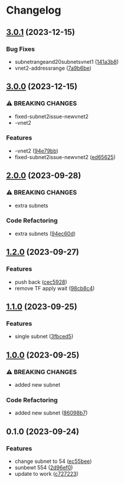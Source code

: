 # Changelog

## [3.0.1](https://github.com/emmafoxgit/gitops11/compare/v3.0.0...v3.0.1) (2023-12-15)


### Bug Fixes

* subnetrangeand20subnetsvnet1 ([141a3b8](https://github.com/emmafoxgit/gitops11/commit/141a3b8d967364a472725c6fb680ff11a4c5f46b))
* vnet2-addressrange ([7a9b6be](https://github.com/emmafoxgit/gitops11/commit/7a9b6be86ac0a30475b983db2258c04dcf86372b))

## [3.0.0](https://github.com/emmafoxgit/gitops11/compare/v2.0.0...v3.0.0) (2023-12-15)


### ⚠ BREAKING CHANGES

* fixed-subnet2issue-newvnet2
* -vnet2

### Features

* -vnet2 ([94e79bb](https://github.com/emmafoxgit/gitops11/commit/94e79bbeee7b79c67c93506fb181a7828ef87249))
* fixed-subnet2issue-newvnet2 ([ed65625](https://github.com/emmafoxgit/gitops11/commit/ed65625c0a8d679f3805a03c2d61fb6f08254d77))

## [2.0.0](https://github.com/emmafoxgit/gitops11/compare/v1.2.0...v2.0.0) (2023-09-28)


### ⚠ BREAKING CHANGES

* extra subnets

### Code Refactoring

* extra subnets ([94ec60d](https://github.com/emmafoxgit/gitops11/commit/94ec60d3023e72c0c8a006994d232451b91b9e06))

## [1.2.0](https://github.com/emmafoxgit/gitops11/compare/v1.1.0...v1.2.0) (2023-09-27)


### Features

* push back ([cec5928](https://github.com/emmafoxgit/gitops11/commit/cec5928c651dca244e38d2fef9e8037bb5f5bff8))
* remove TF apply wait ([98cb8c4](https://github.com/emmafoxgit/gitops11/commit/98cb8c4b002809521e79f98a25cc035309998a1b))

## [1.1.0](https://github.com/emmafoxgit/gitops11/compare/v1.0.0...v1.1.0) (2023-09-25)


### Features

* single subnet ([3fbced5](https://github.com/emmafoxgit/gitops11/commit/3fbced516cd08184c9644c831b139f8d63e1b10f))

## [1.0.0](https://github.com/emmafoxgit/gitops11/compare/v0.1.0...v1.0.0) (2023-09-25)


### ⚠ BREAKING CHANGES

* added new subnet

### Code Refactoring

* added new subnet ([86098b7](https://github.com/emmafoxgit/gitops11/commit/86098b7409e81b9a487a91912b1dcae4237d64f7))

## 0.1.0 (2023-09-24)


### Features

* change subnet to 54 ([ec55bee](https://github.com/emmafoxgit/gitops11/commit/ec55beeb78278b2eb22ef294686deec084537852))
* sunbewt 554 ([2d96ef0](https://github.com/emmafoxgit/gitops11/commit/2d96ef0c53ca50ef2e3f962981a6290760447fb9))
* update to work ([c727223](https://github.com/emmafoxgit/gitops11/commit/c72722313b34ff0bf8b0c3f711f3c1601e7aa597))
